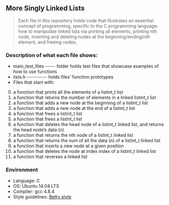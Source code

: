 ## More Singly Linked Lists
> Each file in this repository holds code that illustrates an essential concept of programming,
> specific to the C programming language:
> how to manipulate linked lists via printing all elements, printing nth node, inserting and deleting nodes at the beginning/ending/nth element, and freeing nodes.

### Description of what each file shows:
* main_test_files ----- folder holds test files that showcase examples of how to use functions
* lists.h ---------- holds files' function prototypes
* Files that start with:
0. a function that prints all the elements of a listint_t list
1. a function that returns the number of elements in a linked listint_t list
2. a function that adds a new node at the beginning of a listint_t list
3. a function that adds a new node at the end of a listint_t list
4. a function that frees a listint_t list
5. a function that frees a listint_t list
6. a function that deletes the head node of a listint_t linked list, and returns the head node’s data (n)
7. a function that returns the nth node of a listint_t linked list
8. a function that returns the sum of all the data (n) of a listint_t linked list
9. a function that inserts a new node at a given position
10. a function that deletes the node at index index of a listint_t linked list
100. a function that reverses a linked list

### Environment
* Language: C
* OS: Ubuntu 14.04 LTS
* Compiler: gcc 4.8.4
* Style guidelines: [Betty style](https://github.com/holbertonschool/Betty/wiki)
